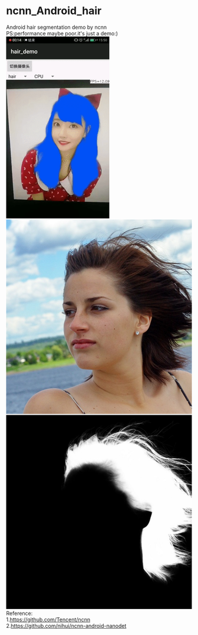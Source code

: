 # ncnn_Android_hair
Android hair segmentation demo by ncnn  
PS:performance maybe poor.it's just a demo:)  
![image](https://github.com/FeiGeChuanShu/ncnn_Android_hair/blob/main/result.gif)  
![image](https://github.com/FeiGeChuanShu/ncnn_Android_hair/blob/main/pic1.jpg) ![image](https://github.com/FeiGeChuanShu/ncnn_Android_hair/blob/main/pic1_result.jpg)  
Reference:  
1.https://github.com/Tencent/ncnn  
2.https://github.com/nihui/ncnn-android-nanodet
